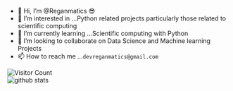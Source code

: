 - 👋 Hi, I’m @Reganmatics :sunglasses:
- 👀 I’m interested in ...Python related projects particularly those related to scientific computing
- 🌱 I’m currently learning ...Scientific computing with Python
- 💞️ I’m looking to collaborate on Data Science and Machine learning Projects
- 📫 How to reach me ...`devreganmatics@gmail.com`

<!---
Reganmatics/Reganmatics is a ✨ special ✨ repository because its `README.md` (this file) appears on your GitHub profile.
You can click the Preview link to take a look at your changes.
--->
<!---
![GitHub Views](https://komarev.com/ghpvc/?username=Reganmatics) <br>
--->
![Visitor Count](https://profile-counter.glitch.me/{username}/count.svg) <br>
![github stats](https://github-readme-stats.vercel.app/api?username=Reganmatics&show_icons=true&theme=radical)
